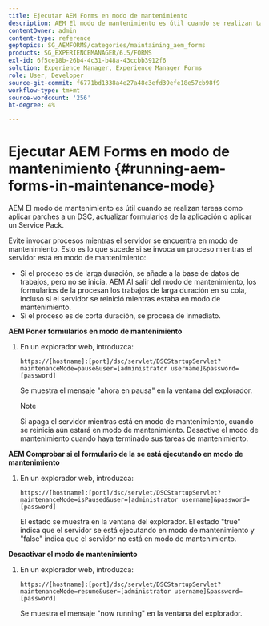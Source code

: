 ```yaml
---
title: Ejecutar AEM Forms en modo de mantenimiento
description: AEM El modo de mantenimiento es útil cuando se realizan tareas como aplicar parches a un DSC, actualizar formularios de la aplicación o aplicar un Service Pack. AEM Obtenga más información acerca de la ejecución de formularios en modo de mantenimiento.
contentOwner: admin
content-type: reference
geptopics: SG_AEMFORMS/categories/maintaining_aem_forms
products: SG_EXPERIENCEMANAGER/6.5/FORMS
exl-id: 6f5ce18b-26b4-4c31-b48a-43ccbb3912f6
solution: Experience Manager, Experience Manager Forms
role: User, Developer
source-git-commit: f6771bd1338a4e27a48c3efd39efe18e57cb98f9
workflow-type: tm+mt
source-wordcount: '256'
ht-degree: 4%

---
```


# Ejecutar AEM Forms en modo de mantenimiento {#running-aem-forms-in-maintenance-mode}

AEM El modo de mantenimiento es útil cuando se realizan tareas como aplicar parches a un DSC, actualizar formularios de la aplicación o aplicar un Service Pack.

Evite invocar procesos mientras el servidor se encuentra en modo de mantenimiento. Esto es lo que sucede si se invoca un proceso mientras el servidor está en modo de mantenimiento:

* Si el proceso es de larga duración, se añade a la base de datos de trabajos, pero no se inicia. AEM Al salir del modo de mantenimiento, los formularios de la procesan los trabajos de larga duración en su cola, incluso si el servidor se reinició mientras estaba en modo de mantenimiento.
* Si el proceso es de corta duración, se procesa de inmediato.

**AEM Poner formularios en modo de mantenimiento**

1. En un explorador web, introduzca:

   `https://[hostname]:[port]/dsc/servlet/DSCStartupServlet?maintenanceMode=pause&user=[administrator username]&password=[password]`

   Se muestra el mensaje &quot;ahora en pausa&quot; en la ventana del explorador.

   >[!NOTE]
   >
   >Si apaga el servidor mientras está en modo de mantenimiento, cuando se reinicia aún estará en modo de mantenimiento. Desactive el modo de mantenimiento cuando haya terminado sus tareas de mantenimiento.

**AEM Comprobar si el formulario de la se está ejecutando en modo de mantenimiento**

1. En un explorador web, introduzca:

   `https://[hostname]:[port]/dsc/servlet/DSCStartupServlet?maintenanceMode=isPaused&user=[administrator username]&password=[password]`

   El estado se muestra en la ventana del explorador. El estado &quot;true&quot; indica que el servidor se está ejecutando en modo de mantenimiento y &quot;false&quot; indica que el servidor no está en modo de mantenimiento.

**Desactivar el modo de mantenimiento**

1. En un explorador web, introduzca:

   `https://[hostname]:[port]/dsc/servlet/DSCStartupServlet?maintenanceMode=resume&user=[administrator username]&password=[password]`

   Se muestra el mensaje &quot;now running&quot; en la ventana del explorador.
